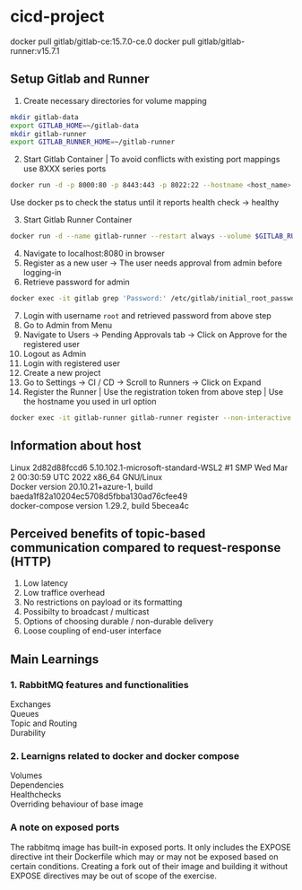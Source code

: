 # cicd-project

docker pull gitlab/gitlab-ce:15.7.0-ce.0
docker pull gitlab/gitlab-runner:v15.7.1

## Setup Gitlab and Runner

1. Create necessary directories for volume mapping
```bash
mkdir gitlab-data
export GITLAB_HOME=~/gitlab-data
mkdir gitlab-runner
export GITLAB_RUNNER_HOME=~/gitlab-runner
```

2. Start Gitlab Container | To avoid conflicts with existing port mappings use 8XXX series ports
```bash
docker run -d -p 8000:80 -p 8443:443 -p 8022:22 --hostname <host_name> --name gitlab --restart always --volume $GITLAB_HOME/config:/etc/gitlab --volume $GITLAB_HOME/logs:/var/log/gitlab --volume $GITLAB_HOME/data:/var/opt/gitlab --shm-size 256m gitlab/gitlab-ce:15.7.0-ce.0
```
Use docker ps to check the status until it reports health check -> healthy

3. Start Gitlab Runner Container
```bash
docker run -d --name gitlab-runner --restart always --volume $GITLAB_RUNNER_HOME/config:/etc/gitlab-runner --volume /var/run/docker.sock:/var/run/docker.sock gitlab/gitlab-runner:v15.7.1
```

4. Navigate to localhost:8080 in browser
5. Register as a new user -> The user needs approval from admin before logging-in
6. Retrieve password for admin
```bash
docker exec -it gitlab grep 'Password:' /etc/gitlab/initial_root_password
```

7. Login with username ```root``` and retrieved password from above step
8. Go to Admin from Menu
9. Navigate to Users -> Pending Approvals tab -> Click on Approve for the registered user
10. Logout as Admin
11. Login with registered user
12. Create a new project
13. Go to Settings -> CI / CD -> Scroll to Runners -> Click on Expand
14. Register the Runner | Use the registration token from above step | Use the hostname you used in url option
```bash
docker exec -it gitlab-runner gitlab-runner register --non-interactive --executor "docker" --docker-image ubuntu:20.04 --url "http://<host_name>:8000/" --registration-token <registration_token> --description "self-hosted-runner" --tag-list "docker,self-hosted" --run-untagged="true" --locked="false" --access-level="not_protected"
```

## Information about host
Linux 2d82d88fccd6 5.10.102.1-microsoft-standard-WSL2 #1 SMP Wed Mar 2 00:30:59 UTC 2022 x86_64 GNU/Linux  
Docker version 20.10.21+azure-1, build baeda1f82a10204ec5708d5fbba130ad76cfee49  
docker-compose version 1.29.2, build 5becea4c

## Perceived benefits of topic-based communication compared to request-response (HTTP)
1. Low latency
2. Low traffice overhead
3. No restrictions on payload or its formatting
4. Possibilty to broadcast / multicast
5. Options of choosing durable / non-durable delivery
6. Loose coupling of end-user interface

## Main Learnings
### 1. RabbitMQ features and functionalities
Exchanges  
Queues  
Topic and Routing  
Durability

### 2. Learnigns related to docker and docker compose
Volumes  
Dependencies  
Healthchecks  
Overriding behaviour of base image

### A note on exposed ports
The rabbitmq image has built-in exposed ports. It only includes the EXPOSE directive int their Dockerfile which may
or may not be exposed based on certain conditions. Creating a fork out of their image and building it without
EXPOSE directives may be out of scope of the exercise.